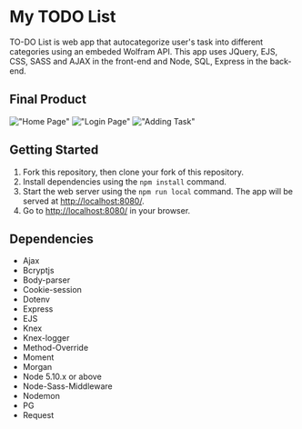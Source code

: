 # My TODO List

TO-DO List is web app that autocategorize user's task into different categories using an embeded Wolfram API. This app uses JQuery, EJS, CSS, SASS and AJAX in the front-end and Node, SQL, Express in the back-end.

## Final Product

!["Home Page"]()
!["Login Page"]()
!["Adding Task"]()

## Getting Started

1. Fork this repository, then clone your fork of this repository.
2. Install dependencies using the `npm install` command.
3. Start the web server using the `npm run local` command. The app will be served at <http://localhost:8080/>.
4. Go to <http://localhost:8080/> in your browser.

## Dependencies

- Ajax
- Bcryptjs
- Body-parser
- Cookie-session
- Dotenv
- Express
- EJS
- Knex
- Knex-logger
- Method-Override
- Moment
- Morgan
- Node 5.10.x or above
- Node-Sass-Middleware
- Nodemon
- PG
- Request






